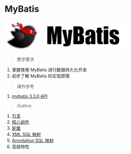 # MyBatis

<img src="../image/mybatis/logo_mybatis.png" title="MyBatis" height="100">

> 教学要求

1. 掌握使用 MyBatis 进行数据持久化开发
2. 初步了解 MyBatis 的实现原理

> 课外参考

1. [mybatis 3.3.0 API](http://search.maven.org/remotecontent?filepath=org/mybatis/mybatis/3.3.0/mybatis-3.3.0-javadoc.jar)

> Outline

1. [引言](intro.md)
2. [核心组件](component.md)
3. [配置](configuration.md)
4. [XML SQL 映射](xml_sql_mapping.md)
5. [Annotation SQL 映射](annotation_sql_mapping.md)
6. 高级特性